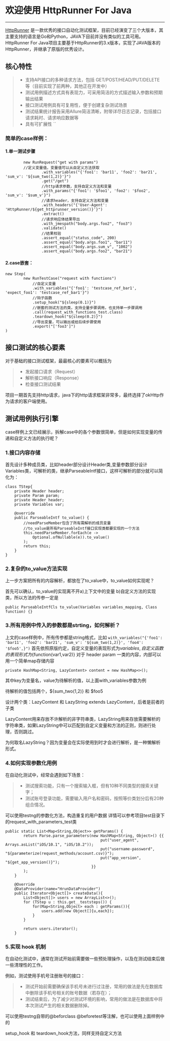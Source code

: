 # 欢迎使用 HttpRunner For Java

------

[HttpRunner](https://github.com/httprunner/httprunner)
是一款优秀的接口自动化测试框架，目前已经演变了三个大版本，其主要支持的语言是Go和Python，JAVA下目前并没有类似的工具可用。HttpRunner For Java项目主要基于HttpRunner的3.x版本，实现了JAVA版本的HttpRunner，并继承了原版的优秀设计。

## 核心特性
> * 支持API接口的多种请求方法，包括 GET/POST/HEAD/PUT/DELETE 等（目前实现了前两种，其他正在开发中）
> * 测试用例描述方式具有表现力，可采用简洁的方式描述输入参数和预期输出结果
> * 接口测试用例具有可复用性，便于创建复杂测试场景
> * 测试结果统计报告采用Allure简洁清晰，附带详尽日志记录，包括接口请求耗时、请求响应数据等
> * 具有可扩展性
``
### 简单的case样例：
#### 1.单一测试步骤
```
        new RunRequest("get with params")
        //定义变量值，变量值可以从自定义方法获取
                .with_variables("{'foo1': 'bar11', 'foo2': 'bar21', 'sum_v': '${sum_two(1,2)}'}")
                .get("/get")
                //http请求参数，支持自定义方法和变量
                .with_params("{'foo1': '$foo1', 'foo2': '$foo2', 'sum_v': '$sum_v'}")
                //请求header，支持自定义方法和变量
                .with_headers("{'User-Agent': 'HttpRunner/${get_httprunner_version()}'}")
                .extract()
                //请求响应体结果导出
                .with_jmespath("body.args.foo2", "foo3")
                .validate()
                //结果校验
                .assert_equal("status_code", 200)
                .assert_equal("body.args.foo1", "bar11")
                .assert_equal("body.args.sum_v", "1002")
                .assert_equal("body.args.foo2", "bar21")
```


#### 2.case嵌套：
```
new Step(
        new RunTestCase("request with functions")
            //自定义变量
            .with_variables("{'foo1': 'testcase_ref_bar1', 'expect_foo1': 'testcase_ref_bar1'}")
            //钩子函数
            .setup_hook("${sleep(0.1)}")
            //嵌套的测试方法的类，支持全量步骤调用，也支持单一步骤调用
            .call(request_with_functions_test.class)
            .teardown_hook("${sleep(0.2)}")
            //导出变量，可以输出或给后续步骤使用
            .export("['foo3']")
)

```

## 接口测试的核心要素
对于基础的接口测试框架，最最核心的要素可以概括为
> * 发起接口请求（Request）
> * 解析接口响应（Response）
> * 检查接口测试结果

项目一期首先支持http请求，java下的http请求框架非常多，最终选择了okHttp作为请求的客户端使用。

## 测试用例执行引擎
case样例上文已经展示，拆解case中的各个参数很简单，但是如何实现变量的传递和自定义方法的执行呢？

### 1.接口内容存储
首先设计多种成员类，比如header部分设计Header类,变量参数部分设计Variables类，可解析的类，继承ParseableIntf接口，这样可解析的部分就可以简化为：
```
class TStep{
    private Header header;
    private Param param;
    private Header header;
    private Variables var;
    
    @override
    public ParseableIntf to_value() {
        //needParseMember包含了所有需解析的成员变量
        //to_value是所有ParseableIntf接口实现类都要实现的一个方法
        this.needParseMember.forEach(e ->
            Optional.ofNullable(e)).to_value()
        );
        return this;
    }
}
```

### 2.复杂的to_value方法实现
上一步方案把所有的内容解析，都放在了to_value中，to_value如何实现呢？

首先可以确认，to_value的实现离不开a)上下文中的变量 b)自定义方法的实现类，所以方法的传参一定是
```
public ParseableIntfCls to_value(Variables variables_mapping, Class function) {}
```

### 3.所有用例中传入的参数都是strting，如何解析？
上文的case样例中，所有传参都是string格式，比如
```with_variables("{'foo1': 'bar11', 'foo2': 'bar21', 'sum_v': '${sum_two(1,2)}', 'foo4': '$foo5',}")```
首先依照原版约定，自定义变量的表现形式为$variables,自定义函数的表现形式为${function(var1,var2)}
对于 header param 一类的内容，内部可以用一个简单map存储内容
```
private HashMap<String, LazyContent> content = new HashMap<>();
```
其中key为变量名，value为待解析的值，以上面with_variables参数为例

待解析的值包括两个，${sum_two(1,2)} 和 $foo5

设计两个类：LazyContent 和 LazyString extends LazyContent，后者是前者的子类

LazyContent用来存放不许解析的非字符串类，LazyString用来存放需要解析的字符串类，如果LazyString中可以匹配到自定义变量和方法的正则，则进行处理，否则跳过。

为何取名LazyString？因为变量会在实际使用到时才会进行解析，是一种懒解析形式。

### 4.如何实现参数化用例
在自动化测试中，经常会遇到如下场景：
> * 测试搜索功能，只有一个搜索输入框，但有10种不同类型的搜索关键字；
> * 测试账号登录功能，需要输入用户名和密码，按照等价类划分后有20种组合情况。

可以使用testng的参数化方法，构造重复的用户数据
详情可以参考项目test目录下的request_with_parameters_test类
```
public static List<Map<String,Object>> getParams() {
        return Parse.parse_parameters(new HashMap<String, Object>() {{
                                          put("user_agent", Arrays.asList("iOS/10.1", "iOS/10.2"));
                                          put("username-password", "${parameterize(request_methods/account.csv)}");
                                          put("app_version", "${get_app_version()}");
                                      }}
        );
    }

    @Override
    @DataProvider(name="HrunDataProvider")
    public Iterator<Object[]> createData(){
        List<Object[]> users = new ArrayList<>();
        for (TStep u : this.get__teststeps()) {
            for(Map<String,Object> each : getParams()){
                users.add(new Object[]{u,each});
            }
        }

        return users.iterator();
    }
```

### 5.实现 hook 机制
在自动化测试中，通常在测试开始前需要做一些预处理操作，以及在测试结束后做一些清理性的工作。

例如，测试使用手机号注册账号的接口：

> * 测试开始前需要确保该手机号未进行过注册，常用的做法是先在数据库中删除该手机号相关的账号数据（若存在）；
> * 测试结束后，为了减少对测试环境的影响，常用的做法是在数据库中将本次测试产生的相关数据删除掉。

可以使用testng自带的@beforclass @beforetest等注解，也可以使用上面样例中的

setup_hook 和 teardown_hook方法，同样支持自定义方法
